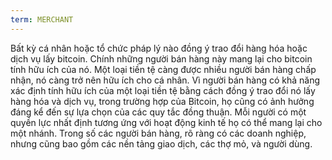 ```yaml
---
term: MERCHANT
---
```


Bất kỳ cá nhân hoặc tổ chức pháp lý nào đồng ý trao đổi hàng hóa hoặc dịch vụ lấy bitcoin. Chính những người bán hàng này mang lại cho bitcoin tính hữu ích của nó. Một loại tiền tệ càng được nhiều người bán hàng chấp nhận, nó càng trở nên hữu ích cho cá nhân. Vì người bán hàng có khả năng xác định tính hữu ích của một loại tiền tệ bằng cách đồng ý trao đổi nó lấy hàng hóa và dịch vụ, trong trường hợp của Bitcoin, họ cũng có ảnh hưởng đáng kể đến sự lựa chọn của các quy tắc đồng thuận. Mỗi người có một quyền lực nhất định tương ứng với hoạt động kinh tế họ có thể mang lại cho một nhánh. Trong số các người bán hàng, rõ ràng có các doanh nghiệp, nhưng cũng bao gồm các nền tảng giao dịch, các thợ mỏ, và người dùng.